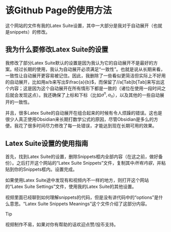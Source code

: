# 该Github Page的使用方法
这个网站的文件有我的Latex Suite设置，其中一大部分是我对于自动展开（也就是snippets）的修改。

## 我为什么要修改Latex Suite的设置
我修改了部分Latex Suite默认的设置是因为我认为它的自动展开不是最好的方案。经过长期的使用，我认为自动展开必须满足“一致性”。也就是说从长期来看，一致性让自动展开更容易被记住。因此，我删除了一些看似更简洁但实际上不好用的自动展开，比如用a/b来写出$\frac{a}{b}$，而保留了//a[Tab]b[Tab]来写出这个内容；这是因为这个自动展开在所有情形下都是一致的（诸位在使用一段时间之后就会发现这点）。我还确保了上标和下标（比如$a^{n}, a_{n}$），以及其他的一些自动展开的一致性。

并且，很多Latex Suite的自动展开在组合起来的时候有令人烦躁的错误。这也是很少人真正使用Obsidian来长期打数学公式的原因，尽管Obsidian是多么的方便。我花了很多时间尽力修改了每一处错误，才能达到现在长期可用的效果。

## Latex Suite设置的使用指南
首先，找到Latex Suite的设置，删除Snippets框内全部内容（在这之前，做好备份）。之后打开这个网站的“Latex Suite Snippets”文件，复制其中*所有内容*，并粘贴到你的Snippets框内。设置完成。

如果使用Latex Suite途中发现有和视频内不一样的地方，则打开这个网站的“Latex Suite Settings”文件，使用我的Latex Suite的其他设置。

视频里面已经聊到如何理解snippets的代码，但是没有讲代码中的“options”是什么意思。“Latex Suite Snippets Meanings”这个文件介绍了这部分内容。


>[!Tip]
视频制作不易，如果对你有帮助的话欢迎点赞/投币支持。
